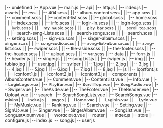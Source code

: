 |-- undefined
    |-- App.vue
    |-- main.js
    |-- api
    |   |-- http.js
    |   |-- index.js
    |-- assets
    |   |-- css
    |   |   |-- 404.scss
    |   |   |-- album-content.scss
    |   |   |-- app.scss
    |   |   |-- comment.scss
    |   |   |-- content-list.scss
    |   |   |-- global.scss
    |   |   |-- home.scss
    |   |   |-- index.scss
    |   |   |-- info.scss
    |   |   |-- login-in.scss
    |   |   |-- login-logo.scss
    |   |   |-- lyric.scss
    |   |   |-- my-music.scss
    |   |   |-- play-bar.scss
    |   |   |-- scroll-top.scss
    |   |   |-- search-song-Lists.scss
    |   |   |-- search-songs.scss
    |   |   |-- search.scss
    |   |   |-- setting.scss
    |   |   |-- sign-up.scss
    |   |   |-- singer-album.scss
    |   |   |-- singer.scss
    |   |   |-- song-audio.scss
    |   |   |-- song-list-album.scss
    |   |   |-- song-list.scss
    |   |   |-- swiper.scss
    |   |   |-- the-aside.scss
    |   |   |-- the-footer.scss
    |   |   |-- the-header.scss
    |   |   |-- upload.scss
    |   |   |-- var.scss
    |   |-- data
    |   |   |-- form.js
    |   |   |-- header.js
    |   |   |-- singer.js
    |   |   |-- songList.js
    |   |   |-- swiper.js
    |   |-- img
    |   |   |-- tubiao.jpg
    |   |   |-- user.jpg
    |   |   |-- swiper
    |   |       |-- 1.jpg
    |   |       |-- 2.jpg
    |   |       |-- 3.jpg
    |   |       |-- 4.jpg
    |   |       |-- 5.jpg
    |   |       |-- 6.jpg
    |   |       |-- 7.jpg
    |   |       |-- 8.jpg
    |   |-- js
    |       |-- iconfont.js
    |       |-- iconfont1.js
    |       |-- iconfont2.js
    |       |-- iconfont3.js
    |-- components
    |   |-- AlbumContent.vue
    |   |-- Comment.vue
    |   |-- ContentList.vue
    |   |-- Info.vue
    |   |-- LoginLogo.vue
    |   |-- PlayBar.vue
    |   |-- ScrollTop.vue
    |   |-- SongAudio.vue
    |   |-- Swiper.vue
    |   |-- TheAside.vue
    |   |-- TheFooter.vue
    |   |-- TheHeader.vue
    |   |-- Upload.vue
    |   |-- search
    |       |-- SearchSongLists.vue
    |       |-- SearchSongs.vue
    |-- mixins
    |   |-- index.js
    |-- pages
    |   |-- Home.vue
    |   |-- LoginIn.vue
    |   |-- Lyric.vue
    |   |-- MyMusic.vue
    |   |-- Ranking.vue
    |   |-- Search.vue
    |   |-- Setting.vue
    |   |-- SignUp.vue
    |   |-- Singer.vue
    |   |-- SingerAlbum.vue
    |   |-- SongList.vue
    |   |-- SongListAlbum.vue
    |   |-- Wordcloud.vue
    |-- router
    |   |-- index.js
    |-- store
        |-- configure.js
        |-- index.js
        |-- song.js
        |-- user.js
